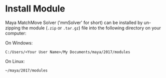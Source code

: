 # Install Module

Maya MatchMove Solver ('mmSolver' for short) can be installed by
un-zipping the module (`.zip` or `.tar.gz`) file into the
following directory on your computer:

On Windows:
```
C:/Users/<Your User Name>/My Documents/maya/2017/modules
```

On Linux:
```
~/maya/2017/modules
```
